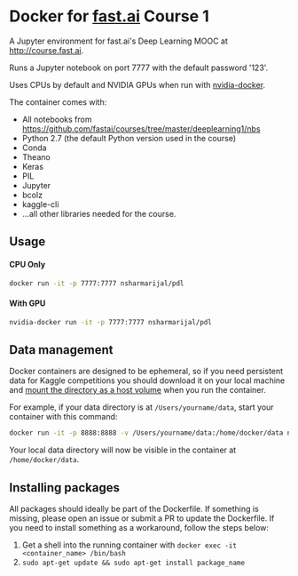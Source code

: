# Docker for [fast.ai](http://course.fast.ai) Course 1
A Jupyter environment for fast.ai's Deep Learning MOOC at http://course.fast.ai.

Runs a Jupyter notebook on port 7777 with the default password '123'.

Uses CPUs by default and NVIDIA GPUs when run with [nvidia-docker](https://github.com/NVIDIA/nvidia-docker).

The container comes with:
* All notebooks from https://github.com/fastai/courses/tree/master/deeplearning1/nbs
* Python 2.7 (the default Python version used in the course)
* Conda
* Theano
* Keras
* PIL
* Jupyter
* bcolz
* kaggle-cli
* ...all other libraries needed for the course.

## Usage

#### CPU Only
```bash
docker run -it -p 7777:7777 nsharmarijal/pdl
```

#### With GPU
```bash
nvidia-docker run -it -p 7777:7777 nsharmarijal/pdl
```

## Data management
Docker containers are designed to be ephemeral, so if you need persistent data for Kaggle competitions you should download it on your local machine and [mount the directory as a host volume](https://docs.docker.com/engine/tutorials/dockervolumes/#/mount-a-host-directory-as-a-data-volume) when you run the container.

For example, if your data directory is at `/Users/yourname/data`, start your container with this command:

```bash
docker run -it -p 8888:8888 -v /Users/yourname/data:/home/docker/data nsharmarijal/pdl
```

Your local data directory will now be visible in the container at `/home/docker/data`.

## Installing packages
All packages should ideally be part of the Dockerfile. If something is missing, please open an issue or submit a PR to update the Dockerfile. If you need to install something as a workaround, follow the steps below:
1. Get a shell into the running container with `docker exec -it <container_name> /bin/bash`
2. `sudo apt-get update && sudo apt-get install package_name`
